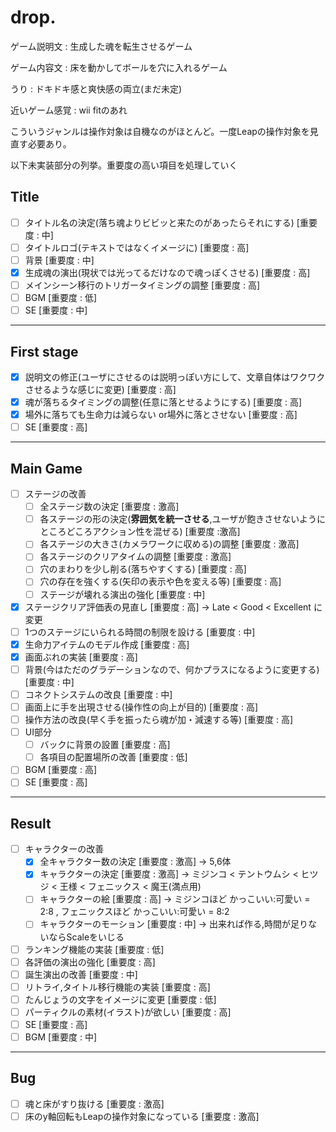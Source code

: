 # drop.
ゲーム説明文 : 生成した魂を転生させるゲーム

ゲーム内容文 : 床を動かしてボールを穴に入れるゲーム

うり : ドキドキ感と爽快感の両立(まだ未定)

近いゲーム感覚 : wii fitのあれ

こういうジャンルは操作対象は自機なのがほとんど。一度Leapの操作対象を見直す必要あり。

以下未実装部分の列挙。重要度の高い項目を処理していく

## Title

- [ ] タイトル名の決定(落ち魂よりビビッと来たのがあったらそれにする)  [重要度 : 中]
- [ ] タイトルロゴ(テキストではなくイメージに)  [重要度 : 高]
- [ ] 背景  [重要度 : 中]
- [x] 生成魂の演出(現状では光ってるだけなので魂っぽくさせる)  [重要度 : 高]
- [ ] メインシーン移行のトリガータイミングの調整  [重要度 : 高]
- [ ] BGM  [重要度 : 低]
- [ ] SE  [重要度 : 中]

---
## First stage

- [x] 説明文の修正(ユーザにさせるのは説明っぽい方にして、文章自体はワクワクさせるような感じに変更)  [重要度 : 高]
- [x] 魂が落ちるタイミングの調整(任意に落とせるようにする)  [重要度 : 高]
- [x] 場外に落ちても生命力は減らない or場外に落とさせない  [重要度 : 高]
- [ ] SE  [重要度 : 高]

---
## Main Game

- [ ] ステージの改善
  - [ ] 全ステージ数の決定  [重要度 : 激高]
  - [ ] 各ステージの形の決定(__雰囲気を統一させる__,ユーザが飽きさせないようにところどころアクション性を混ぜる)  [重要度 :激高]
  - [ ] 各ステージの大きさ(カメラワークに収める)の調整  [重要度 : 激高]
  - [ ] 各ステージのクリアタイムの調整 [重要度 : 激高]
  - [ ] 穴のまわりを少し削る(落ちやすくする)  [重要度 : 高]
  - [ ] 穴の存在を強くする(矢印の表示や色を変える等)  [重要度 : 高]
  - [ ] ステージが壊れる演出の強化  [重要度 : 中]
- [x] ステージクリア評価表の見直し  [重要度 : 高] → Late < Good < Excellent に変更
- [ ] 1つのステージにいられる時間の制限を設ける  [重要度 : 中]
- [x] 生命力アイテムのモデル作成  [重要度 : 高]
- [x] 画面ぶれの実装  [重要度 : 高]
- [ ] 背景(今はただのグラデーションなので、何かプラスになるように変更する)  [重要度 : 中]
- [ ] コネクトシステムの改良  [重要度 : 中]
- [ ] 画面上に手を出現させる(操作性の向上が目的)  [重要度 : 高]
- [ ] 操作方法の改良(早く手を振ったら魂が加・減速する等)  [重要度 : 高]
- [ ] UI部分
  - [ ] バックに背景の設置  [重要度 : 高]
  - [ ] 各項目の配置場所の改善  [重要度 : 低]
- [ ] BGM  [重要度 : 高]
- [ ] SE  [重要度 : 高]

---
## Result

- [ ] キャラクターの改善
  - [x] 全キャラクター数の決定  [重要度 : 激高] → 5,6体
  - [x] キャラクターの決定  [重要度 : 激高] → ミジンコ < テントウムシ < ヒツジ < 王様 < フェニックス < 魔王(満点用)
  - [ ] キャラクターの絵  [重要度 : 高] → ミジンコほど かっこいい:可愛い = 2:8 , フェニックスほど かっこいい:可愛い = 8:2
  - [ ] キャラクターのモーション [重要度 : 中] → 出来れば作る,時間が足りないならScaleをいじる
- [ ] ランキング機能の実装  [重要度 : 低]
- [ ] 各評価の演出の強化  [重要度 : 高]
- [ ] 誕生演出の改善  [重要度 : 中]
- [ ] リトライ,タイトル移行機能の実装  [重要度 : 高]
- [ ] たんじょうの文字をイメージに変更  [重要度 : 低]
- [ ] パーティクルの素材(イラスト)が欲しい  [重要度 : 高]
- [ ] SE  [重要度 : 高]
- [ ] BGM  [重要度 : 中]

---
## Bug
- [ ] 魂と床がすり抜ける  [重要度 : 激高]
- [ ] 床のy軸回転もLeapの操作対象になっている  [重要度 : 激高]
